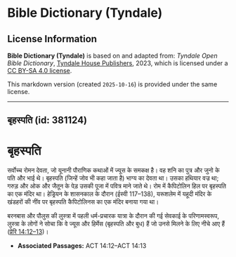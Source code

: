 # Bible Dictionary (Tyndale)

## License Information

**Bible Dictionary (Tyndale)** is based on and adapted from: _Tyndale Open Bible Dictionary_, [Tyndale House Publishers](https://tyndaleopenresources.com/), 2023, which is licensed under a [CC BY-SA 4.0 license](https://creativecommons.org/licenses/by-sa/4.0/legalcode.en).

This markdown version (created `2025-10-16`) is provided under the same license.



--------------------------------

## बृहस्पति (id: 381124)

बृहस्पति
========

सर्वोच्च रोमन देवता, जो यूनानी पौराणिक कथाओं में ज्यूस के समकक्ष है। वह शनि का पुत्र और जुनो के पति और भाई थे। बृहस्पति (जिन्हें जोव भी कहा जाता है) भाग्य का देवता था। उसका हथियार वज्र था; गरुड़ और ओक और जैतून के पेड़ उसकी पूजा में पवित्र माने जाते थे। रोम में कैपिटोलिन हिल पर बृहस्पति का एक मंदिर था। हेड्रियन के शासनकाल के दौरान (ईस्वी 117–138\), यरूशलेम में यहूदी मंदिर के खंडहरों की नींव पर बृहस्पति कैपिटोलिनस का एक मंदिर बनाया गया था।

बरनबास और पौलुस की लुस्त्रा में पहली धर्म\-प्रचारक यात्रा के दौरान की गई सेवकाई के परिणामस्वरूप, लुस्त्रा के लोगों ने सोचा कि वे ज्यूस और हिर्मेस (बृहस्पति और बुध) हैं जो उनसे मिलने के लिए नीचे आए हैं ([प्रेरि 14:12–13](https://ref.ly/Acts14:12-Acts14:13))।

* **Associated Passages:** ACT 14:12–ACT 14:13

